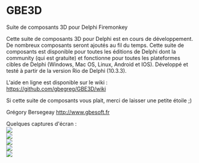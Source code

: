 # GBE3D
Suite de composants 3D pour Delphi Firemonkey

Cette suite de composants 3D pour Delphi est en cours de développement. De nombreux composants seront ajoutés au fil du temps.
Cette suite de composants est disponible pour toutes les éditions de Delphi dont la community (qui est gratuite) et fonctionne
pour toutes les plateformes cibles de Delphi (Windows, Mac OS, Linux, Android et IOS).
Développé et testé à partir de la version Rio de Delphi (10.3.3).

L'aide en ligne est disponible sur le wiki : https://github.com/gbegreg/GBE3D/wiki

Si cette suite de composants vous plait, merci de laisser une petite étoile ;)

Grégory Bersegeay http://www.gbesoft.fr 

Quelques captures d'écran :<br>
<img src="https://github.com/gbegreg/GBE3D/blob/master/cubemap.png"><br>
<img src="https://github.com/gbegreg/GBE3D/blob/master/grass.png"><br>
<img src="https://github.com/gbegreg/GBE3D/blob/master/heightmap.png"><br>
<img src="https://github.com/gbegreg/GBE3D/blob/master/viewport3D.png"><br>
<img src="https://github.com/gbegreg/GBE3D/blob/master/sphereExtend.png"><br>

